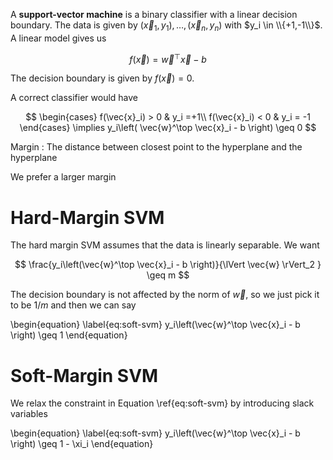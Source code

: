 A **support-vector machine** is a binary classifier with a linear decision boundary. The data is given by $(\vec{x}_1, y_1), \dots, (\vec{x}_n, y_n)$ with $y_i \in \\{+1,-1\\}$. A linear model gives us

$$
f(\vec{x}) = \vec{w}^\top \vec{x} - b
$$

The decision boundary is given by $f(\vec{x})=0$.

A correct classifier would have

$$
\begin{cases}
f(\vec{x}_i) > 0 & y_i =+1\\
f(\vec{x}_i) < 0 & y_i = -1
\end{cases} \implies y_i\left( \vec{w}^\top \vec{x}_i  - b \right) \geq 0
$$

Margin
: The distance between closest point to the hyperplane and the hyperplane

We prefer a larger margin

# Hard-Margin SVM

The hard margin SVM assumes that the data is linearly separable. We want 

$$
\frac{y_i\left(\vec{w}^\top \vec{x}_i - b  \right)}{\lVert \vec{w} \rVert_2 } \geq m
$$

The decision boundary is not affected by the norm of $\vec{w}$, so we just pick it to be $1/m$ and then we can say

\begin{equation}
\label{eq:soft-svm}
y_i\left(\vec{w}^\top \vec{x}_i - b  \right) \geq 1
\end{equation}

# Soft-Margin SVM

We relax the constraint in Equation \ref{eq:soft-svm} by introducing slack variables

\begin{equation}
\label{eq:soft-svm}
y_i\left(\vec{w}^\top \vec{x}_i - b  \right) \geq 1 - \xi_i
\end{equation}